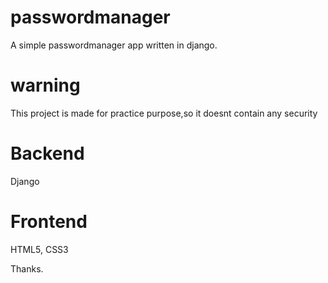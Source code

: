 # passwordmanager
 A simple passwordmanager app written in django.

# warning
 This project is made for practice purpose,so it doesnt contain any security

# Backend
 Django

# Frontend
 HTML5, CSS3

 Thanks.
